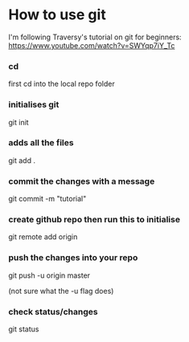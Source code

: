 # How to use git

I'm following Traversy's tutorial on git for beginners:
https://www.youtube.com/watch?v=SWYqp7iY_Tc

### cd
first cd into the local repo folder

### initialises git
git init

### adds all the files
git add .

### commit the changes with a message
git commit -m "tutorial"

### create github repo then run this to initialise
git remote add origin <url of repository>

### push the changes into your repo
git push -u origin master

(not sure what the -u flag does)

### check status/changes
git status

